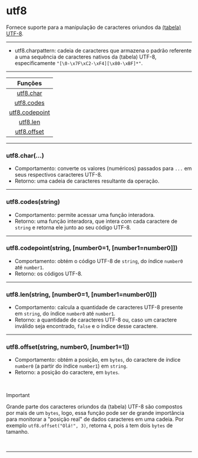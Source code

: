 # utf8

Fornece suporte para a manipulação de caracteres oriundos da [(tabela) UTF-8](https://en.wikipedia.org/wiki/UTF-8 "Wikipedia").

<hr>

* utf8.charpattern: cadeia de caracteres que armazena o padrão referente a uma sequência de caracteres nativos da (tabela) UTF-8, especificamente `"[\0-\x7F\xC2-\xF4][\x80-\xBF]*"`.

<hr>

|Funções|
|:-:|
|<a href="#1">utf8.char</a>     |
|<a href="#2">utf8.codes</a>    |
|<a href="#3">utf8.codepoint</a>|
|<a href="#4">utf8.len</a>      |
|<a href="#5">utf8.offset</a>   |

<hr>

<h3 id="1">utf8.char(...)</h3>

* Comportamento: converte os valores (numéricos) passados para `...` em seus respectivos caracteres UTF-8.
* Retorno: uma cadeia de caracteres resultante da operação.

<hr>

<h3 id="2">utf8.codes(string)</h3>

* Comportamento: permite acessar uma função interadora.
* Retorno: uma função interadora, que intera com cada caractere de `string` e retorna ele junto ao seu código UTF-8.

<hr>

<h3 id="3">utf8.codepoint(string, [number0=1, [number1=number0]])</h3>

* Comportamento: obtém o código UTF-8 de `string`, do índice `number0` até `number1`.
* Retorno: os códigos UTF-8.

<hr>

<h3 id="4">utf8.len(string, [number0=1, [number1=number0]])</h3>

* Comportamento: calcula a quantidade de caracteres UTF-8 presente em `string`, do índice `number0` até `number1`.
* Retorno: a quantidade de caracteres UTF-8 ou, caso um caractere inválido seja encontrado, `false` e o índice desse caractere.

<hr>

<h3 id="5">utf8.offset(string, number0, [number1=1])</h3>

* Comportamento: obtém a posição, em `bytes`, do caractere de índice `number0` (a partir do índice `number1`) em `string`.
* Retorno: a posição do caractere, em `bytes`.

<br>

> [!IMPORTANT]
> Grande parte dos caracteres oriundos da (tabela) UTF-8 são compostos por mais de um `bytes`, logo, essa função pode ser de grande importância para monitorar a "posição real" de dados caracteres em uma cadeia. Por exemplo `utf8.offset("Olá!", 3)`, retorna `4`, pois `á` tem dois `bytes` de tamanho.

<br>

<hr>
